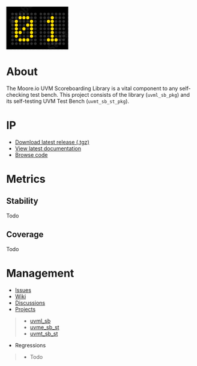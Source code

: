 ![alt text](https://raw.githubusercontent.com/Datum-Technology-Corporation/uvml_sb/gh-pages/scoreboard.png "SB Logo")

# About
The Moore.io UVM Scoreboarding Library is a vital component to any self-checking test bench.  This project consists of the library (`uvml_sb_pkg`) and its self-testing UVM Test Bench (`uvmt_sb_st_pkg`).

# IP
* [Download latest release (.tgz)](Todo)
* [View latest documentation](Todo)
* [Browse code](https://github.com/Datum-Technology-Corporation/uvml_sb/tree/main/dv/uvml_sb)

# Metrics
## Stability
Todo

## Coverage
Todo

# Management
* [Issues](https://github.com/Datum-Technology-Corporation/uvml_sb/issues)
* [Wiki](https://github.com/Datum-Technology-Corporation/uvml_sb/wiki)
* [Discussions](https://github.com/Datum-Technology-Corporation/uvml_sb/discussions)
* [Projects](https://github.com/Datum-Technology-Corporation/uvml_sb/projects)
> * [uvml_sb](https://github.com/Datum-Technology-Corporation/uvml_sb/projects/1)
> * [uvme_sb_st](https://github.com/Datum-Technology-Corporation/uvml_sb/projects/2)
> * [uvmt_sb_st](https://github.com/Datum-Technology-Corporation/uvml_sb/projects/3)
* Regressions
> * Todo
